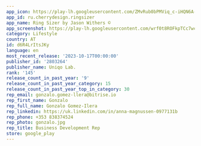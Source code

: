 ```yaml
---
app_icon: https://play-lh.googleusercontent.com/ZMvRub0bPMViq_c-iHQN6A-KxFz-ebI5ve29tO-lopeQ2d1yurPbltLDFiUHXI6plqU
app_id: ru.cherrydesign.ringsizer
app_name: Ring Sizer by Jason Withers ©
app_screenshot: https://play-lh.googleusercontent.com/wrf0t8ROFkpTCc7wcUF8Zip3cS5_fbHAhu8l189Vo7kkuH8tGD5td74wkE4wBRQ6lQ
category: Lifestyle
country: AT
id: d6R4LrItsJKy
language: en
most_recent_release: '2023-10-17T00:00:00'
publisher_id: '2803264'
publisher_name: Uniqo Lab.
rank: '145'
release_count_in_past_year: '9'
release_count_in_past_year_category: 15
release_count_in_past_year_top_in_category: 30
rep_email: gonzalo.gomez-llera@bitrise.io
rep_first_name: Gonzalo
rep_full_name: Gonzalo Gomez-Ilera
rep_linkedin: https://uk.linkedin.com/in/anna-magnussen-0977131b
rep_phone: +353 838374524
rep_photo: gonzalo.jpg
rep_title: Business Development Rep
store: google_play
---
```

